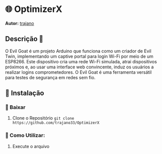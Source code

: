 # 🌐 OptimizerX

**Autor:** [trajano](https://github.com/trajano33)





## Descrição 🚀

O Evil Goat é um projeto Arduino que funciona como um criador de Evil Twin, implementando um captive portal para login Wi-Fi por meio de um ESP8266. Este dispositivo cria uma rede Wi-Fi simulada, atrai dispositivos próximos e, ao usar uma interface web convincente, induz os usuários a realizar logins comprometedores. O Evil Goat é uma ferramenta versátil para testes de segurança em redes sem fio.


## 🔧 Instalação



### 🔄 Baixar
1. Clone o Repositório 
`git clone https://github.com/trajano33/OptimizerX `


### 📱 Como Utilizar:
1. Execute o arquivo 
